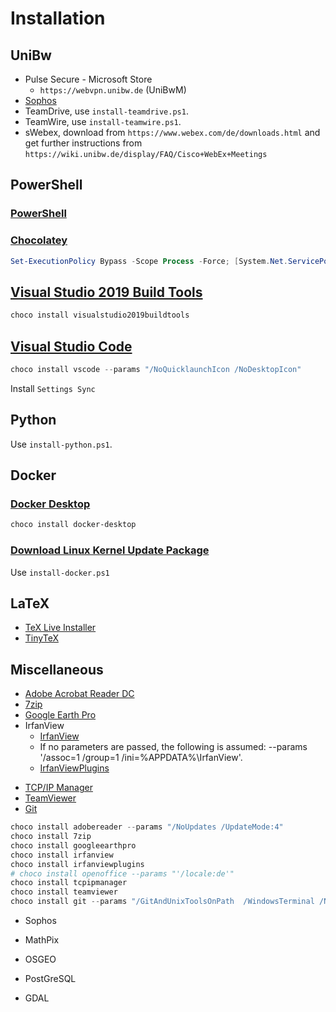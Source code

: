 # Installation

## UniBw

* Pulse Secure - Microsoft Store
  * `https://webvpn.unibw.de` (UniBwM)
* [Sophos](https://webvpn.unibw.de/rz/dienste-und-leistungen/it-sicherheit/,DanaInfo=www.unibw.de,SSL+virenschutz)
* TeamDrive, use `install-teamdrive.ps1`.
* TeamWire, use `install-teamwire.ps1`.
* sWebex, download from `https://www.webex.com/de/downloads.html` and get further instructions from `https://wiki.unibw.de/display/FAQ/Cisco+WebEx+Meetings`
  
## PowerShell

### [PowerShell](https://github.com/PowerShell/PowerShell/releases)

### [Chocolatey](https://chocolatey.org/install)

```PowerShell
Set-ExecutionPolicy Bypass -Scope Process -Force; [System.Net.ServicePointManager]::SecurityProtocol = [System.Net.ServicePointManager]::SecurityProtocol -bor 3072; iex ((New-Object System.Net.WebClient).DownloadString('https://community.chocolatey.org/install.ps1'))
```

## [Visual Studio 2019 Build Tools](https://community.chocolatey.org/packages/visualstudio2019buildtools#install)

```PowerShell
choco install visualstudio2019buildtools
```

## [Visual Studio Code](https://community.chocolatey.org/packages/vscode)

```PowerShell
choco install vscode --params "/NoQuicklaunchIcon /NoDesktopIcon"
```

Install `Settings Sync`

## Python

Use `install-python.ps1`.

## Docker

### [Docker Desktop](https://community.chocolatey.org/packages/docker-desktop)

```PowerShell
choco install docker-desktop
```

### [Download Linux Kernel Update Package](https://docs.microsoft.com/en-us/windows/wsl/install-win10#step-4---download-the-linux-kernel-update-package)

Use `install-docker.ps1`

## LaTeX

* [TeX Live Installer](https://community.chocolatey.org/packages/texlive)
* [TinyTeX](https://community.chocolatey.org/packages/tinytex)

## Miscellaneous

* [Adobe Acrobat Reader DC](https://community.chocolatey.org/packages/adobereader)
* [7zip](https://community.chocolatey.org/packages/7zip/19.0)
* [Google Earth Pro](https://community.chocolatey.org/packages/googleearthpro)
* IrfanView
  * [IrfanView](https://community.chocolatey.org/packages/IrfanView)
  * If no parameters are passed, the following is assumed: --params '/assoc=1 /group=1 /ini=%APPDATA%\IrfanView'.
  * [IrfanViewPlugins](https://community.chocolatey.org/packages/irfanviewplugins)
<!-- * [Apache OpenOffice](https://community.chocolatey.org/packages/OpenOffice) -->
* [TCP/IP Manager](https://community.chocolatey.org/packages/tcpipmanager)
* [TeamViewer](https://community.chocolatey.org/packages/teamviewer)
* [Git](https://community.chocolatey.org/packages/git)

```PowerShell
choco install adobereader --params "/NoUpdates /UpdateMode:4"
choco install 7zip
choco install googleearthpro
choco install irfanview
choco install irfanviewplugins
# choco install openoffice --params "'/locale:de'"
choco install tcpipmanager
choco install teamviewer
choco install git --params "/GitAndUnixToolsOnPath  /WindowsTerminal /NoShellIntegration /NoGuiHereIntegration /NoShellHereIntegration /SChannel"
```

* Sophos
* MathPix

* OSGEO
* PostGreSQL
* GDAL